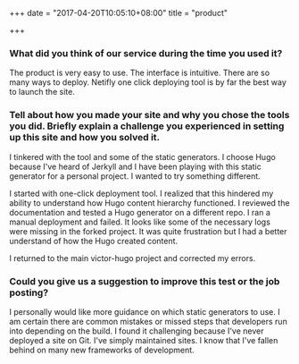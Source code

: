 +++
date = "2017-04-20T10:05:10+08:00"
title = "product"

+++

### What did you think of our service during the time you used it?  

The product is very easy to use. The interface is intuitive. There are so many ways to deploy. Netifly one click deploying tool is by far the best way to launch the site.


### Tell about how you made your site and why you chose the tools you did.  Briefly explain a challenge you experienced in setting up this site and how you solved it.

I tinkered with the tool and some of the static generators. I choose Hugo because I've heard of Jerkyll and I have been playing with this static generator for a personal project. I wanted to try something different.

I started with one-click deployment tool. I realized that this hindered my ability to understand how Hugo content hierarchy functioned. I reviewed the documentation and tested a Hugo generator on a different repo. I ran a manual deployment and failed. It looks like some of the necessary logs were missing in the forked project. It was quite frustration but I had a better understand of how the Hugo created content.

I returned to the main victor-hugo project and corrected my errors.


### Could you give us a suggestion to improve this test or the job posting?

I personally would like more guidance on which static generators to use. I am certain there are common mistakes or missed steps that developers run into depending on the build. I found it challenging because I've never deployed a site on Git. I've simply maintained sites. I know that I've fallen behind on many new frameworks of development.
